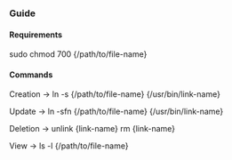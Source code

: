 ### Guide

#### Requirements

sudo chmod 700 {/path/to/file-name}

#### Commands

Creation -> ln -s {/path/to/file-name} {/usr/bin/link-name}

Update   -> ln -sfn {/path/to/file-name} {/usr/bin/link-name}

Deletion -> unlink {link-name}
            rm {link-name}

View     -> ls -l {/path/to/file-name}
